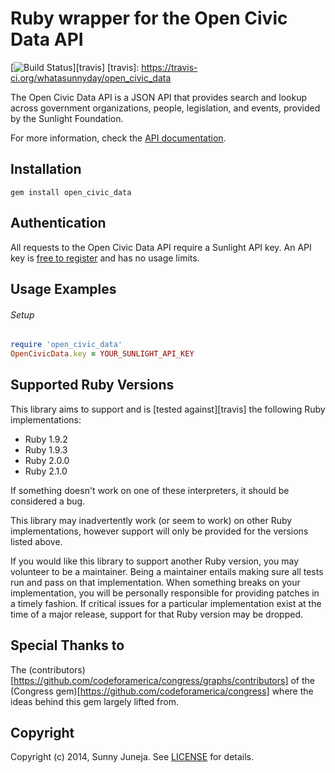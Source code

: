 # Ruby wrapper for the Open Civic Data API

[![Build Status](https://travis-ci.org/whatasunnyday/open_civic_data.png?branch=master)][travis]
[travis]: https://travis-ci.org/whatasunnyday/open_civic_data

The Open Civic Data API is a JSON API that provides search and lookup across government organizations, people, legislation, and events, provided by the Sunlight Foundation.

For more information, check the [API documentation](http://docs.opencivicdata.org/en/latest/index.html).

## Installation
    gem install open_civic_data

## Authentication

All requests to the Open Civic Data API require a Sunlight API key. An API key is
[free to register][register] and has no usage limits.

[register]: http://services.sunlightlabs.com/accounts/register/

## Usage Examples

###### Setup
```ruby
require 'open_civic_data'
OpenCivicData.key = YOUR_SUNLIGHT_API_KEY
```

## Supported Ruby Versions
This library aims to support and is [tested against][travis] the following Ruby
implementations:

* Ruby 1.9.2
* Ruby 1.9.3
* Ruby 2.0.0
* Ruby 2.1.0

If something doesn't work on one of these interpreters, it should be considered
a bug.

This library may inadvertently work (or seem to work) on other Ruby
implementations, however support will only be provided for the versions listed
above.

If you would like this library to support another Ruby version, you may
volunteer to be a maintainer. Being a maintainer entails making sure all tests
run and pass on that implementation. When something breaks on your
implementation, you will be personally responsible for providing patches in a
timely fashion. If critical issues for a particular implementation exist at the
time of a major release, support for that Ruby version may be dropped.

## Special Thanks to
The (contributors)[https://github.com/codeforamerica/congress/graphs/contributors] of the (Congress gem)[https://github.com/codeforamerica/congress] where the ideas behind this gem largely lifted from.

## Copyright
Copyright (c) 2014, Sunny Juneja. See [LICENSE][] for details.

[license]: https://github.com/whatasunnyday/open_civic_data/blob/master/LICENSE.md
